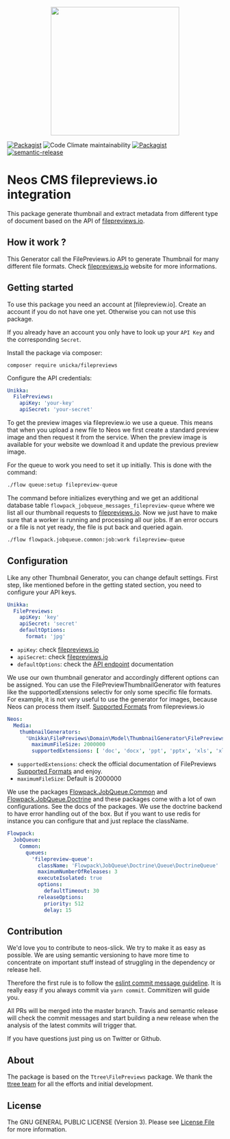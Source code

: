 <p align="center">
  <img src="https://cdn.jsdelivr.net/gh/unikka/unikka.de/src/assets/unikka_with_background.svg" width="300" />
</p>

[![Packagist](https://img.shields.io/packagist/l/unikka/filepreviews.svg?style=flat-square)](https://packagist.org/packages/unikka/filepreviews)
![Code Climate maintainability](https://img.shields.io/codeclimate/maintainability-percentage/Unikka/FilePreviews)
[![Packagist](https://img.shields.io/packagist/v/unikka/filepreviews.svg?style=flat-square)](https://packagist.org/packages/unikka/filepreviews)
[![semantic-release](https://img.shields.io/badge/%20%20%F0%9F%93%A6%F0%9F%9A%80-semantic--release-e10079.svg)](https://github.com/semantic-release/semantic-release)

# Neos CMS filepreviews.io integration

This package generate thumbnail and extract metadata from different type of document
based on the API of [filepreviews.io].

How it work ?
-------------

This Generator call the FilePreviews.io API to generate Thumbnail for many different file formats. Check [filepreviews.io]
website for more informations.

Getting started
-------------

To use this package you need an account at [filepreview.io]. Create an account if you do not have one yet. Otherwise you can not use this package.

If you already have an account you only have to look up your `API Key` and the corresponding `Secret`.

Install the package via composer:
```
composer require unicka/filepreviews
```

Configure the API credentials:
```yaml
Unikka:
  FilePreviews:
    apiKey: 'your-key'
    apiSecret: 'your-secret'
```

To get the preview images via filepreview.io we use a queue. This means that when you upload a new file to Neos we first create a standard preview image and then request it from the service.
When the preview image is available for your website we download it and update the previous preview image.

For the queue to work you need to set it up initially. This is done with the command:
```bash
./flow queue:setup filepreview-queue
```

The command before initializes everything and we get an additional database table `flowpack_jobqueue_messages_filepreview-queue` where we list all our thumbnail requests to [filepreviews.io].
Now we just have to make sure that a worker is running and processing all our jobs. If an error occurs or a file is not yet ready, the file is put back and queried again.
```bash
./flow flowpack.jobqueue.common:job:work filepreview-queue
```

Configuration
-------------

Like any other Thumbnail Generator, you can change default settings. First step, like mentioned before in the getting stated section, you need to configure your API keys.

```yaml
Unikka:
  FilePreviews:
    apiKey: 'key'
    apiSecret: 'secret'
    defaultOptions:
      format: 'jpg'
```

- ```apiKey```: check [filepreviews.io]
- ```apiSecret```: check [filepreviews.io]
- ```defaultOptions```: check the [API endpoint] documentation

We use our own thumbnail generator and accordingly different options can be assigned. You can use the FilePreviewThumbnailGenerator with features like the supportedExtensions selectiv for only some specific file formats. For example, it is not very useful to use the generator for images, because Neos can process them itself. [Supported Formats] from filepreviews.io

```yaml
Neos:
  Media:
    thumbnailGenerators:
      'Unikka\FilePreviews\Domain\Model\ThumbnailGenerator\FilePreviewsThumbnailGenerator':
        maximumFileSize: 2000000
        supportedExtensions: [ 'doc', 'docx', 'ppt', 'pptx', 'xls', 'xlxs', 'odt', 'ott', 'odp', 'txt', 'rtf', 'eps', 'psd', 'ai' ]
```

- ```supportedExtensions```: check the official documentation of FilePreviews [Supported Formats] and enjoy.
- ```maximumFileSize```: Default is 2000000

We use the packages [Flowpack.JobQueue.Common](https://github.com/Flowpack/jobqueue-common "Common queue package") and [Flowpack.JobQueue.Doctrine](https://github.com/Flowpack/jobqueue-doctrine "A job queue backend for the Flowpack.JobQueue.Common package")
and these packages come with a lot of own configurations. See the docs of the packages. We use the doctrine backend to have error handling out of the box. But if you want to use redis for instance you can configure that and just replace the className.

```yaml
Flowpack:
  JobQueue:
    Common:
      queues:
        'filepreview-queue':
          className: 'Flowpack\JobQueue\Doctrine\Queue\DoctrineQueue'
          maximumNumberOfReleases: 3
          executeIsolated: true
          options:
            defaultTimeout: 30
          releaseOptions:
            priority: 512
            delay: 15
```



## Contribution

We'd love you to contribute to neos-slick. We try to make it as easy as possible.
We are using semantic versioning to have more time to concentrate on important stuff
instead of struggling in the dependency or release hell.

Therefore the first rule is to follow the [eslint commit message guideline](https://github.com/conventional-changelog-archived-repos/conventional-changelog-eslint/blob/master/convention.md).
It is really easy if you always commit via `yarn commit`. Commitizen will guide you.

All PRs will be merged into the master branch. Travis and semantic release will check the commit messages and start
building a new release when the analysis of the latest commits will trigger that.

If you have questions just ping us on Twitter or Github.

## About

The package is based on the `Ttree\FilePreviews` package. We thank the [ttree team](https://ttree.ch) for
all the efforts and initial development.

## License
The GNU GENERAL PUBLIC LICENSE (Version 3). Please see [License File](LICENSE) for more information.


[filepreviews.io]: http://filepreviews.io/
[Supported Formats]: https://filepreviews.io/docs/features/
[API endpoint]: https://filepreviews.io/docs/endpoints/
